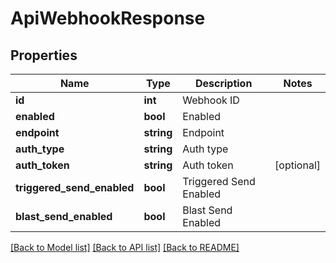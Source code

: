 # ApiWebhookResponse

## Properties
Name | Type | Description | Notes
------------ | ------------- | ------------- | -------------
**id** | **int** | Webhook ID | 
**enabled** | **bool** | Enabled | 
**endpoint** | **string** | Endpoint | 
**auth_type** | **string** | Auth type | 
**auth_token** | **string** | Auth token | [optional] 
**triggered_send_enabled** | **bool** | Triggered Send Enabled | 
**blast_send_enabled** | **bool** | Blast Send Enabled | 

[[Back to Model list]](../../README.md#documentation-for-models) [[Back to API list]](../../README.md#documentation-for-api-endpoints) [[Back to README]](../../README.md)

